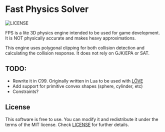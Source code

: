 # Fast Physics Solver
![LICENSE](https://img.shields.io/badge/LICENSE-MIT-green.svg)

FPS is a lite 3D physics engine intended to be used for game development. It is NOT physically accurate and makes heavy approximations.

This engine uses polygonal clipping for both collision detection and calculating the collision response. It does not rely on GJK/EPA or SAT.

## TODO:
- Rewrite it in C99. Originally written in Lua to be used with [LÖVE](https://github.com/love2d/love)
- Add support for primitive convex shapes (sphere, cylinder, etc)
- Constraints?

## License
This software is free to use. You can modify it and redistribute it under the terms of the 
MIT license. Check [LICENSE](LICENSE) for further details.
